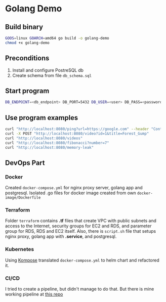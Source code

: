 # Golang Demo

## Build binary

```sh
GOOS=linux GOARCH=amd64 go build -o golang-demo
chmod +x golang-demo
```

## Preconditions

1. Install and configure PostreSQL db
2. Create schema from file `db_schema.sql`

## Start program

```sh
DB_ENDPOINT=<db_endpoint> DB_PORT=5432 DB_USER=<user> DB_PASS=<password> DB_NAME=<db_name> ./golang-demo
```

## Use program examples
```sh
curl "http://localhost:8080/ping?url=https://google.com" --header "Content-Type:application/text"
curl -X POST "http://localhost:8080/video?id=1&title=Forest_Gump"
curl "http://localhost:8080/videos"
curl "http://localhost:8080/fibonacci?number=7"
curl "http://localhost:8080/memory-leak"
```

## DevOps Part
### Docker
Created `docker-compose.yml` for nginx proxy server, golang app and postgresql. Isolated .go files for docker image created from own `docker-image/Dockerfile`

### Terraform
Folder `terraform` contains **.tf** files that create VPC with public subnets and access to the Internet, security groups for EC2 and RDS, and parameter group for RDS, RDS and EC2 itself. Also, there is `script.sh` file that setups nginx proxy, golang app with **.service**, and postgresql.

### Kubernetes
Using [Kompose](https://kompose.io) translated `docker-compose.yml` to helm chart and refactored it.

### CI/CD
I tried to create a pipeline, but didn't manage to do that. But there is mine working pipeline at [this repo](https://github.com/Oleksii-Stepanyk/golang-demo)
